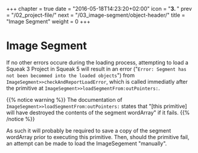 +++
chapter = true
date = "2016-05-18T14:23:20+02:00"
icon = "<b>3. </b>"
prev = "/02_project-file/"
next = "/03_image-segment/object-header/"
title = "Image Segment"
weight = 0
+++

# Image Segment

If no other errors occure during the loading process, attempting to load a Squeak 3 Project in Squeak 5 will result in an error ("`Error: Segment has not been becommed into the loaded objects`") from `ImageSegment>>checkAndReportLoadError`, which is called immediatly after the primitive at `ImageSegment>>loadSegmentFrom:outPointers:`.

{{% notice warning %}}
The documentation of `ImageSegment>>loadSegmentFrom:outPointers:` states that "[this primitive] will have destroyed the contents of the segment wordArray" if it fails.
{{% /notice %}}

As such it will probably be required to save a copy of the segment wordArray prior to executing this primitive. Then, should the primitive fail, an attempt can be made to load the ImageSegement "manually".
